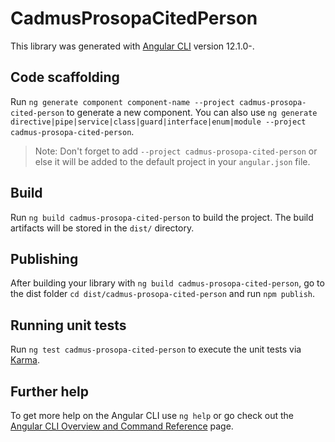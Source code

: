 # CadmusProsopaCitedPerson

This library was generated with [Angular CLI](https://github.com/angular/angular-cli) version 12.1.0-.

## Code scaffolding

Run `ng generate component component-name --project cadmus-prosopa-cited-person` to generate a new component. You can also use `ng generate directive|pipe|service|class|guard|interface|enum|module --project cadmus-prosopa-cited-person`.
> Note: Don't forget to add `--project cadmus-prosopa-cited-person` or else it will be added to the default project in your `angular.json` file. 

## Build

Run `ng build cadmus-prosopa-cited-person` to build the project. The build artifacts will be stored in the `dist/` directory.

## Publishing

After building your library with `ng build cadmus-prosopa-cited-person`, go to the dist folder `cd dist/cadmus-prosopa-cited-person` and run `npm publish`.

## Running unit tests

Run `ng test cadmus-prosopa-cited-person` to execute the unit tests via [Karma](https://karma-runner.github.io).

## Further help

To get more help on the Angular CLI use `ng help` or go check out the [Angular CLI Overview and Command Reference](https://angular.io/cli) page.
